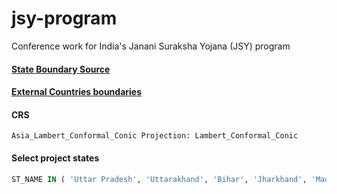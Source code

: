 # jsy-program
Conference work for India's Janani Suraksha Yojana (JSY) program




#### [State Boundary Source](https://services8.arcgis.com/8p4cTJERnT5sCxpI/arcgis/rest/services/India_State_Boundary/FeatureServer/0) 

#### [External Countries boundaries](https://www.naturalearthdata.com/downloads/10m-cultural-vectors/)

#### CRS
```Asia_Lambert_Conformal_Conic Projection: Lambert_Conformal_Conic```


#### Select project states
```sql
ST_NAME IN ( 'Uttar Pradesh', 'Uttarakhand', 'Bihar', 'Jharkhand', 'Madhya Pradesh', 'Chhattisgarh', 'Himachal Pradesh', 'Rajasthan', 'Orissa', 'Jammu And Kashmir')
```
